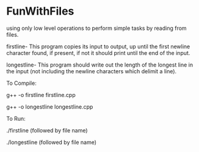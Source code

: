 # FunWithFiles
using only low level operations to perform simple tasks by reading from files.

firstline- This program copies its input to output, up until the first newline character found, if present, if not it should print until the end of the input.

longestline- This program should write out the length of the longest line in the input (not including the newline characters which delimit a line).

To Compile:

g++ -o firstline firstline.cpp

g++ -o longestline longestline.cpp

To Run:

./firstline (followed by file name)

./longestline (followed by file name)
